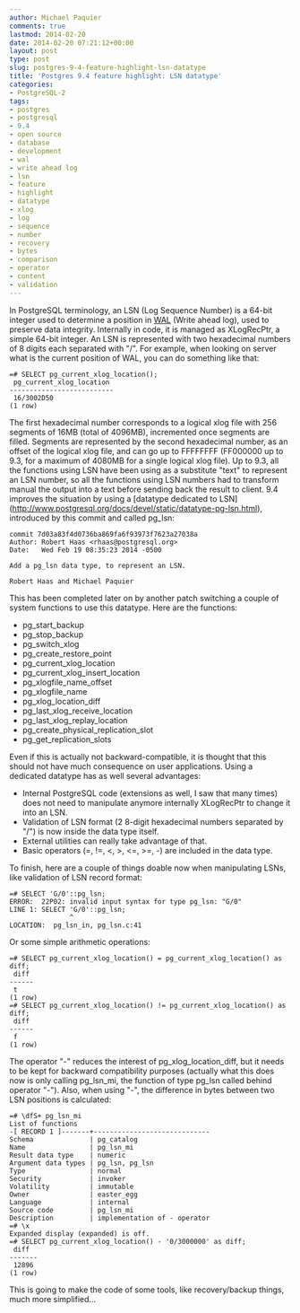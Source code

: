 ```yaml
---
author: Michael Paquier
comments: true
lastmod: 2014-02-20
date: 2014-02-20 07:21:12+00:00
layout: post
type: post
slug: postgres-9-4-feature-highlight-lsn-datatype
title: 'Postgres 9.4 feature highlight: LSN datatype'
categories:
- PostgreSQL-2
tags:
- postgres
- postgresql
- 9.4
- open source
- database
- development
- wal
- write ahead log
- lsn
- feature
- highlight
- datatype
- xlog
- log
- sequence
- number
- recovery
- bytes
- comparison
- operator
- content
- validation
---
```

In PostgreSQL terminology, an LSN (Log Sequence Number) is a 64-bit integer
used to determine a position in
[WAL](http://www.postgresql.org/docs/devel/static/wal-intro.html) (Write
ahead log), used to preserve data integrity. Internally in code, it is
managed as XLogRecPtr, a simple 64-bit integer. An LSN is represented with
two hexadecimal numbers of 8 digits each separated with "/". For example,
when looking on server what is the current position of WAL, you can do
something like that:

    =# SELECT pg_current_xlog_location();
     pg_current_xlog_location 
    --------------------------
     16/3002D50
    (1 row)

The first hexadecimal number corresponds to a logical xlog file with 256
segments of 16MB (total of 4096MB), incremented once segments are filled.
Segments are represented by the second hexadecimal number, as an offset of
the logical xlog file, and can go up to FFFFFFFF (FF000000 up to 9.3,
for a maximum of 4080MB for a single logical xlog file). Up to 9.3, all
the functions using LSN have been using as a substitute "text" to represent
an LSN number, so all the functions using LSN numbers had to transform
manual the output into a text before sending back the result to client.
9.4 improves the situation by using a [datatype dedicated to LSN]
(http://www.postgresql.org/docs/devel/static/datatype-pg-lsn.html),
introduced by this commit and called pg_lsn:

    commit 7d03a83f4d0736ba869fa6f93973f7623a27038a
    Author: Robert Haas <rhaas@postgresql.org>
    Date:   Wed Feb 19 08:35:23 2014 -0500

    Add a pg_lsn data type, to represent an LSN.

    Robert Haas and Michael Paquier

This has been completed later on by another patch switching a couple of
system functions to use this datatype. Here are the functions:

  * pg\_start\_backup
  * pg\_stop\_backup
  * pg\_switch\_xlog
  * pg\_create\_restore\_point
  * pg\_current\_xlog\_location
  * pg\_current\_xlog\_insert\_location
  * pg\_xlogfile\_name\_offset
  * pg\_xlogfile\_name
  * pg\_xlog\_location\_diff
  * pg\_last\_xlog\_receive\_location
  * pg\_last\_xlog\_replay\_location
  * pg\_create\_physical\_replication\_slot
  * pg\_get\_replication\_slots

Even if this is actually not backward-compatible, it is thought that this
should not have much consequence on user applications. Using a dedicated
datatype has as well several advantages:

  * Internal PostgreSQL code (extensions as well, I saw that many times)
does not need to manipulate anymore internally XLogRecPtr to change it
into an LSN.
  * Validation of LSN format (2 8-digit hexadecimal numbers separated by
"/") is now inside the data type itself.
  * External utilities can really take advantage of that.
  * Basic operators (=, !=, <, >, <=, >=, -) are included in the data type.

To finish, here are a couple of things doable now when manipulating LSNs,
like validation of LSN record format:

    =# SELECT 'G/0'::pg_lsn;
    ERROR:  22P02: invalid input syntax for type pg_lsn: "G/0"
    LINE 1: SELECT 'G/0'::pg_lsn;
                   ^
    LOCATION:  pg_lsn_in, pg_lsn.c:41

Or some simple arithmetic operations:

    =# SELECT pg_current_xlog_location() = pg_current_xlog_location() as diff;
     diff 
    ------
     t
    (1 row)
    =# SELECT pg_current_xlog_location() != pg_current_xlog_location() as diff;
     diff 
    ------
     f
    (1 row)

The operator "-" reduces the interest of pg\_xlog\_location\_diff, but it
needs to be kept for backward compatibility purposes (actually what this
does now is only calling pg\_lsn\_mi, the function of type pg_lsn called behind
operator "-"). Also, when using "-", the difference in bytes between two LSN
positions is calculated:

    =# \dfS+ pg_lsn_mi
    List of functions
    -[ RECORD 1 ]-------+-----------------------------
    Schema              | pg_catalog
    Name                | pg_lsn_mi
    Result data type    | numeric
    Argument data types | pg_lsn, pg_lsn
    Type                | normal
    Security            | invoker
    Volatility          | immutable
    Owner               | easter_egg
    Language            | internal
    Source code         | pg_lsn_mi
    Description         | implementation of - operator
    =# \x
    Expanded display (expanded) is off.
    =# SELECT pg_current_xlog_location() - '0/3000000' as diff;
     diff  
    -------
     12896
    (1 row)

This is going to make the code of some tools, like recovery/backup things,
much more simplified...
